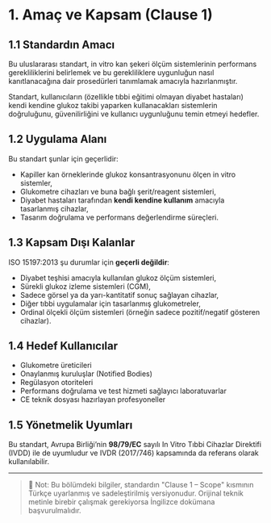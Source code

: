# 1. Amaç ve Kapsam (Clause 1)

## 1.1 Standardın Amacı
Bu uluslararası standart, in vitro kan şekeri ölçüm sistemlerinin performans gerekliliklerini belirlemek ve bu gerekliliklere uygunluğun nasıl kanıtlanacağına dair prosedürleri tanımlamak amacıyla hazırlanmıştır. 

Standart, kullanıcıların (özellikle tıbbi eğitimi olmayan diyabet hastaları) kendi kendine glukoz takibi yaparken kullanacakları sistemlerin doğruluğunu, güvenilirliğini ve kullanıcı uygunluğunu temin etmeyi hedefler.

## 1.2 Uygulama Alanı
Bu standart şunlar için geçerlidir:
- Kapiller kan örneklerinde glukoz konsantrasyonunu ölçen in vitro sistemler,
- Glukometre cihazları ve buna bağlı şerit/reagent sistemleri,
- Diyabet hastaları tarafından **kendi kendine kullanım** amacıyla tasarlanmış cihazlar,
- Tasarım doğrulama ve performans değerlendirme süreçleri.

## 1.3 Kapsam Dışı Kalanlar
ISO 15197:2013 şu durumlar için **geçerli değildir**:
- Diyabet teşhisi amacıyla kullanılan glukoz ölçüm sistemleri,
- Sürekli glukoz izleme sistemleri (CGM),
- Sadece görsel ya da yarı-kantitatif sonuç sağlayan cihazlar,
- Diğer tıbbi uygulamalar için tasarlanmış glukometreler,
- Ordinal ölçekli ölçüm sistemleri (örneğin sadece pozitif/negatif gösteren cihazlar).

## 1.4 Hedef Kullanıcılar
- Glukometre üreticileri
- Onaylanmış kuruluşlar (Notified Bodies)
- Regülasyon otoriteleri
- Performans doğrulama ve test hizmeti sağlayıcı laboratuvarlar
- CE teknik dosyası hazırlayan profesyoneller

## 1.5 Yönetmelik Uyumları
Bu standart, Avrupa Birliği’nin **98/79/EC** sayılı In Vitro Tıbbi Cihazlar Direktifi (IVDD) ile de uyumludur ve IVDR (2017/746) kapsamında da referans olarak kullanılabilir.

---

> 📌 Not: Bu bölümdeki bilgiler, standardın "Clause 1 – Scope" kısmının Türkçe uyarlanmış ve sadeleştirilmiş versiyonudur. Orijinal teknik metinle birebir çalışmak gerekiyorsa İngilizce dokümana başvurulmalıdır.
